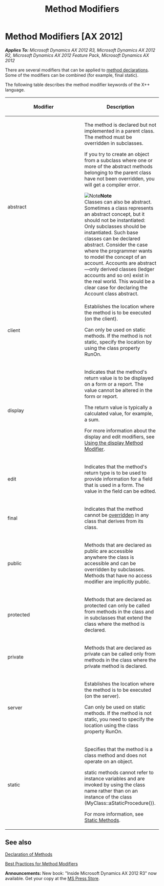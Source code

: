 ﻿---
title: Method Modifiers
TOCTitle: Method Modifiers
ms:assetid: fa777ae5-56e6-4851-a99e-004196c27549
ms:mtpsurl: https://msdn.microsoft.com/en-us/library/Aa891619(v=AX.60)
ms:contentKeyID: 35254191
ms.date: 05/18/2015
mtps_version: v=AX.60
---

# Method Modifiers [AX 2012]


_**Applies To:** Microsoft Dynamics AX 2012 R3, Microsoft Dynamics AX 2012 R2, Microsoft Dynamics AX 2012 Feature Pack, Microsoft Dynamics AX 2012_

There are several modifiers that can be applied to [method declarations](declaration-of-methods.md). Some of the modifiers can be combined (for example, final static).

The following table describes the method modifier keywords of the X++ language.

<table>
<colgroup>
<col style="width: 50%" />
<col style="width: 50%" />
</colgroup>
<thead>
<tr class="header">
<th><p>Modifier</p></th>
<th><p>Description</p></th>
</tr>
</thead>
<tbody>
<tr class="odd">
<td><p>abstract</p></td>
<td><p>The method is declared but not implemented in a parent class. The method must be overridden in subclasses.</p>
<p>If you try to create an object from a subclass where one or more of the abstract methods belonging to the parent class have not been overridden, you will get a compiler error.</p>
<div class="mtps-table">
<div class="mtps-row">
<img src="images/Aa589339.alert_note(en-us,AX.60).gif" title="Note" alt="Note" class="note" /><strong>Note</strong>
</div>
<div class="mtps-row">
Classes can also be abstract. Sometimes a class represents an abstract concept, but it should not be instantiated: Only subclasses should be instantiated. Such base classes can be declared abstract. Consider the case where the programmer wants to model the concept of an account. Accounts are abstract—only derived classes (ledger accounts and so on) exist in the real world. This would be a clear case for declaring the Account class abstract.
</div>
</div></td>
</tr>
<tr class="even">
<td><p>client</p></td>
<td><p>Establishes the location where the method is to be executed (on the client).</p>
<p>Can only be used on static methods. If the method is not static, specify the location by using the class property RunOn.</p></td>
</tr>
<tr class="odd">
<td><p>display</p></td>
<td><p>Indicates that the method's return value is to be displayed on a form or a report. The value cannot be altered in the form or report.</p>
<p>The return value is typically a calculated value, for example, a sum.</p>
<p>For more information about the display and edit modifiers, see <a href="using-the-display-method-modifier.md">Using the display Method Modifier</a>.</p></td>
</tr>
<tr class="even">
<td><p>edit</p></td>
<td><p>Indicates that the method's return type is to be used to provide information for a field that is used in a form. The value in the field can be edited.</p></td>
</tr>
<tr class="odd">
<td><p>final</p></td>
<td><p>Indicates that the method cannot be <a href="overriding-a-method.md">overridden</a> in any class that derives from its class.</p></td>
</tr>
<tr class="even">
<td><p>public</p></td>
<td><p>Methods that are declared as public are accessible anywhere the class is accessible and can be overridden by subclasses. Methods that have no access modifier are implicitly public.</p></td>
</tr>
<tr class="odd">
<td><p>protected</p></td>
<td><p>Methods that are declared as protected can only be called from methods in the class and in subclasses that extend the class where the method is declared.</p></td>
</tr>
<tr class="even">
<td><p>private</p></td>
<td><p>Methods that are declared as private can be called only from methods in the class where the private method is declared.</p></td>
</tr>
<tr class="odd">
<td><p>server</p></td>
<td><p>Establishes the location where the method is to be executed (on the server).</p>
<p>Can only be used on static methods. If the method is not static, you need to specify the location using the class property RunOn.</p></td>
</tr>
<tr class="even">
<td><p>static</p></td>
<td><p>Specifies that the method is a class method and does not operate on an object.</p>
<p>static methods cannot refer to instance variables and are invoked by using the class name rather than on an instance of the class (MyClass::aStaticProcedure()).</p>
<p>For more information, see <a href="static-methods.md">Static Methods</a>.</p></td>
</tr>
</tbody>
</table>


## See also

[Declaration of Methods](declaration-of-methods.md)

[Best Practices for Method Modifiers](best-practices-for-method-modifiers.md)

  
**Announcements:** New book: "Inside Microsoft Dynamics AX 2012 R3" now available. Get your copy at the [MS Press Store](https://www.microsoftpressstore.com/store/inside-microsoft-dynamics-ax-2012-r3-9780735685109).

